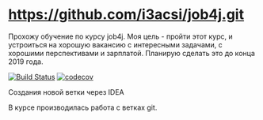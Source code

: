 # https://github.com/i3acsi/job4j.git

Прохожу обучение по курсу job4j.
Моя цель - пройти этот курс, и устроиться на хорошую вакансию с интересными задачами,
с хорошими перспективами и зарплатой. Планирую сделать это до конца 2019 года.

[![Build Status](https://travis-ci.org/i3acsi/job4j.svg?branch=master)](https://travis-ci.org/i3acsi/job4j)
[![codecov](https://codecov.io/gh/i3acsi/job4j/branch/master/graph/badge.svg)](https://codecov.io/gh/i3acsi/job4j)

Создания новой ветки через IDEA

В курсе производилась работа с ветках git.